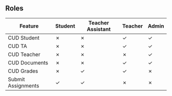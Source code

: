 ## Roles

| Feature               | Student   | Teacher Assistant        | Teacher   | Admin     |
|-----------------------|-----------|-----------|-----------|-----------|
| CUD Student           | &cross;   | &cross;   | &check;   | &check;   |
| CUD TA                | &cross;   | &cross;   | &check;   | &check;   |
| CUD Teacher           | &cross;   | &cross;   | &cross;   | &check;   |
| CUD Documents         | &cross;   | &cross;   | &check;   | &check;   |
| CUD Grades            | &cross;   | &check;   | &check;   | &cross;   |
| Submit Assignments    | &check;   | &check;   | &cross;   | &cross;   |